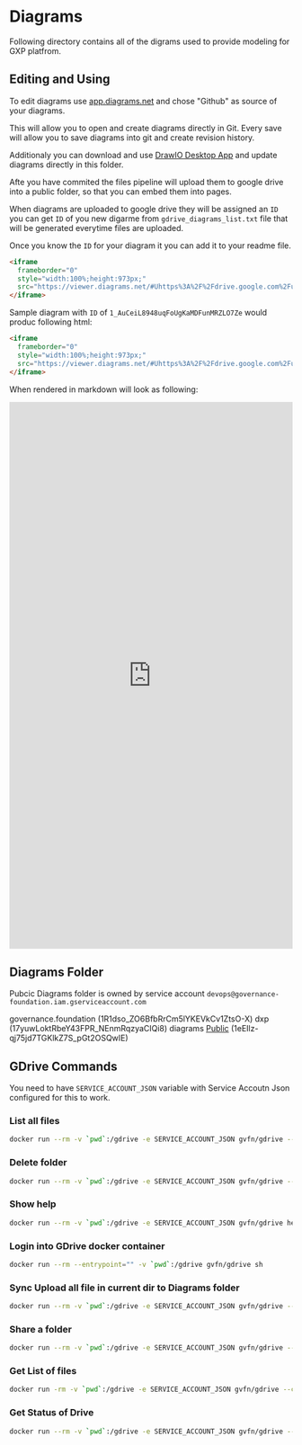 # Diagrams

Following directory contains all of the digrams used to provide modeling for GXP platfrom.

## Editing and Using

To edit diagrams use [app.diagrams.net](https://app.diagrams.net/) and chose "Github" as source of your diagrams.

This will allow you to open and create diagrams directly in Git. Every save will allow you to save diagrams into git and create revision history.

Additionaly you can download and use [DrawIO Desktop App](https://github.com/jgraph/drawio-desktop/releases) and update diagrams directly in this folder.

Afte you have commited the files pipeline will upload them to google drive into a public folder, so that you can embed them into pages.

When diagrams are uploaded to google drive they will be assigned an `ID` you can get `ID` of you new digarme from `gdrive_diagrams_list.txt` file that will be generated everytime files are uploaded.

Once you know the `ID` for your diagram it you can add it to your readme file.

```html
<iframe
  frameborder="0"
  style="width:100%;height:973px;"
  src="https://viewer.diagrams.net/#Uhttps%3A%2F%2Fdrive.google.com%2Fuc%3Fid%3D< YOU DIAGRAM ID  >">
</iframe>
```

Sample diagram with `ID` of `1_AuCeiL8948uqFoUgKaMDFunMRZLO7Ze` would produc following html:

```html
<iframe
  frameborder="0"
  style="width:100%;height:973px;"
  src="https://viewer.diagrams.net/#Uhttps%3A%2F%2Fdrive.google.com%2Fuc%3Fid%3D1_AuCeiL8948uqFoUgKaMDFunMRZLO7Ze">
</iframe>
```

When rendered in markdown will look as following:

<iframe
  frameborder="0"
  style="width:100%;height:973px;"
  src="https://viewer.diagrams.net/#Uhttps%3A%2F%2Fdrive.google.com%2Fuc%3Fid%3D1_AuCeiL8948uqFoUgKaMDFunMRZLO7Ze">
</iframe>

## Diagrams Folder

Pubcic Diagrams folder is owned by service account `devops@governance-foundation.iam.gserviceaccount.com`

governance.foundation (1R1dso_ZO6BfbRrCm5lYKEVkCv1ZtsO-X)
  dxp (17yuwLoktRbeY43FPR_NEnmRqzyaCIQi8)
    diagrams [Public](https://drive.google.com/drive/folders/1eEIlz-qj75jd7TGKlkZ7S_pGt2OSQwIE) (1eEIlz-qj75jd7TGKlkZ7S_pGt2OSQwIE)


## GDrive Commands

You need to have `SERVICE_ACCOUNT_JSON` variable with Service Accoutn Json configured for this to work.

### List all files

```bash
docker run --rm -v `pwd`:/gdrive -e SERVICE_ACCOUNT_JSON gvfn/gdrive --config /gdrive --service-account-evar SERVICE_ACCOUNT_JSON list
```

### Delete folder

```bash
docker run --rm -v `pwd`:/gdrive -e SERVICE_ACCOUNT_JSON gvfn/gdrive --config /gdrive --service-account-evar SERVICE_ACCOUNT_JSON delete --recursive 1i5_LRApsAGaYY3Vqw301IX9SgoFkxs5V
```

### Show help

```bash
docker run --rm -v `pwd`:/gdrive -e SERVICE_ACCOUNT_JSON gvfn/gdrive help share
```

### Login into GDrive docker container

```bash
docker run --rm --entrypoint="" -v `pwd`:/gdrive gvfn/gdrive sh
```

### Sync Upload all file in current dir to Diagrams folder

```bash
docker run --rm -v `pwd`:/gdrive -e SERVICE_ACCOUNT_JSON gvfn/gdrive --config /gdrive --service-account-evar SERVICE_ACCOUNT_JSON sync upload /gdrive 1eEIlz-qj75jd7TGKlkZ7S_pGt2OSQwIE
```

### Share a folder

```bash
docker run --rm -v `pwd`:/gdrive -e SERVICE_ACCOUNT_JSON gvfn/gdrive --config /gdrive --service-account-evar SERVICE_ACCOUNT_JSON sync upload /gdrive 1eEIlz-qj75jd7TGKlkZ7S_pGt2OSQwIE
```

### Get List of files

```bash
docker run -rm -v `pwd`:/gdrive -e SERVICE_ACCOUNT_JSON gvfn/gdrive --config /gdrive --service-account-evar SERVICE_ACCOUNT_JSON list>_gdrive_diagrams_list.txt
```

### Get Status of Drive

```bash
docker run --rm -v `pwd`:/gdrive -e SERVICE_ACCOUNT_JSON gvfn/gdrive --config /gdrive --service-account-evar SERVICE_ACCOUNT_JSON about>>_gdrive_diagrams_list.txt
```
